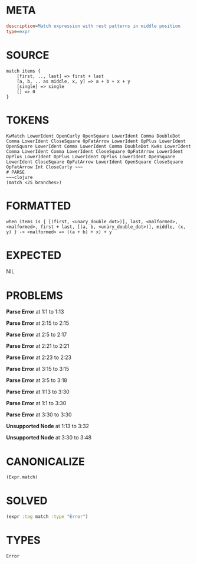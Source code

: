 # META
~~~ini
description=Match expression with rest patterns in middle position
type=expr
~~~
# SOURCE
~~~roc
match items {
    [first, .., last] => first + last
    [a, b, .. as middle, x, y] => a + b + x + y  
    [single] => single
    [] => 0
}
~~~
# TOKENS
~~~text
KwMatch LowerIdent OpenCurly OpenSquare LowerIdent Comma DoubleDot Comma LowerIdent CloseSquare OpFatArrow LowerIdent OpPlus LowerIdent OpenSquare LowerIdent Comma LowerIdent Comma DoubleDot KwAs LowerIdent Comma LowerIdent Comma LowerIdent CloseSquare OpFatArrow LowerIdent OpPlus LowerIdent OpPlus LowerIdent OpPlus LowerIdent OpenSquare LowerIdent CloseSquare OpFatArrow LowerIdent OpenSquare CloseSquare OpFatArrow Int CloseCurly ~~~
# PARSE
~~~clojure
(match <25 branches>)
~~~
# FORMATTED
~~~roc
when items is { [(first, <unary_double_dot>)], last, <malformed>, <malformed>, first + last, [(a, b, <unary_double_dot>)], middle, (x, y) } -> <malformed> => ((a + b) + x) + y
~~~
# EXPECTED
NIL
# PROBLEMS
**Parse Error**
at 1:1 to 1:13

**Parse Error**
at 2:15 to 2:15

**Parse Error**
at 2:5 to 2:17

**Parse Error**
at 2:21 to 2:21

**Parse Error**
at 2:23 to 2:23

**Parse Error**
at 3:15 to 3:15

**Parse Error**
at 3:5 to 3:18

**Parse Error**
at 1:13 to 3:30

**Parse Error**
at 1:1 to 3:30

**Parse Error**
at 3:30 to 3:30

**Unsupported Node**
at 1:13 to 3:32

**Unsupported Node**
at 3:30 to 3:48

# CANONICALIZE
~~~clojure
(Expr.match)
~~~
# SOLVED
~~~clojure
(expr :tag match :type "Error")
~~~
# TYPES
~~~roc
Error
~~~
